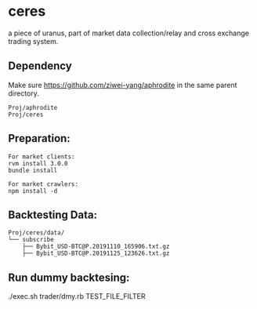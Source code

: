 # ceres
a piece of uranus, part of market data collection/relay and cross exchange trading system.

## Dependency
Make sure https://github.com/ziwei-yang/aphrodite in the same parent directory.
```
Proj/aphrodite
Proj/ceres
```

## Preparation:
```
For market clients:
rvm install 3.0.0
bundle install

For market crawlers:
npm install -d
```

## Backtesting Data:
```
Proj/ceres/data/
└── subscribe
    ├── Bybit_USD-BTC@P.20191110_165906.txt.gz
    ├── Bybit_USD-BTC@P.20191125_123626.txt.gz
```

## Run dummy backtesing:
./exec.sh trader/dmy.rb TEST_FILE_FILTER
